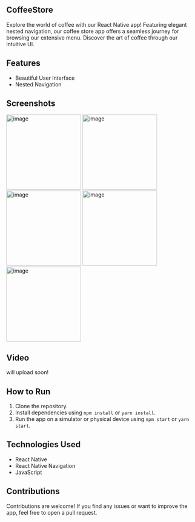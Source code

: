 ## CoffeeStore
Explore the world of coffee with our React Native app! Featuring elegant nested navigation, our coffee store app offers a seamless journey for browsing our extensive menu. Discover the art of coffee through our intuitive UI.

## Features
- Beautiful User Interface
- Nested Navigation

## Screenshots
<img width="197" alt="image" src="https://github.com/Myself-Ikram/CoffeeStore/assets/97652328/f8486eff-da49-437a-bce6-6277e48e 740f">
<img width="197" alt="image" src="https://github.com/Myself-Ikram/CoffeeStore/assets/97652328/41f3ccb5-3aa8-4650-98c7-6c05648c6e91">
<img width="197" alt="image" src="https://github.com/Myself-Ikram/CoffeeStore/assets/97652328/a15902c4-1f26-4a8c-a465-09ee0eacd09e">
<img width="197" alt="image" src="https://github.com/Myself-Ikram/CoffeeStore/assets/97652328/6efd3aea-1ce0-4fb1-bdc9-a3c85a971ac7">
<img width="197" alt="image" src="https://github.com/Myself-Ikram/CoffeeStore/assets/97652328/71f05681-a148-428d-800e-e0321b2dade9">

## Video
will upload soon!


## How to Run
1. Clone the repository.
2. Install dependencies using `npm install` or `yarn install`.
3. Run the app on a simulator or physical device using `npm start` or `yarn start`.

## Technologies Used
- React Native
- React Native Navigation
- JavaScript

## Contributions
Contributions are welcome! If you find any issues or want to improve the app, feel free to open a pull request.

